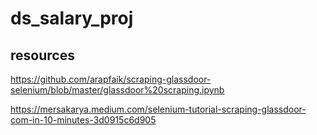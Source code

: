 # ds_salary_proj

## resources
https://github.com/arapfaik/scraping-glassdoor-selenium/blob/master/glassdoor%20scraping.ipynb

https://mersakarya.medium.com/selenium-tutorial-scraping-glassdoor-com-in-10-minutes-3d0915c6d905
